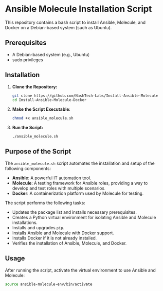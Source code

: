 # Ansible Molecule Installation Script

This repository contains a bash script to install Ansible, Molecule, and Docker on a Debian-based system (such as Ubuntu). 

## Prerequisites

- A Debian-based system (e.g., Ubuntu)
- sudo privileges

## Installation

1. **Clone the Repository:**

    ```bash
    git clone https://github.com/NashTech-Labs/Install-Ansible-Molecule-Docker.git
    cd Install-Ansible-Molecule-Docker
    ```

2. **Make the Script Executable:**

    ```bash
    chmod +x ansible_molecule.sh
    ```

3. **Run the Script:**

    ```bash
    ./ansible_molecule.sh
    ```

## Purpose of the Script

The `ansible_molecule.sh` script automates the installation and setup of the following components:

- **Ansible**: A powerful IT automation tool.
- **Molecule**: A testing framework for Ansible roles, providing a way to develop and test roles with multiple scenarios.
- **Docker**: A containerization platform used by Molecule for testing.

The script performs the following tasks:
- Updates the package list and installs necessary prerequisites.
- Creates a Python virtual environment for isolating Ansible and Molecule installations.
- Installs and upgrades `pip`.
- Installs Ansible and Molecule with Docker support.
- Installs Docker if it is not already installed.
- Verifies the installation of Ansible, Molecule, and Docker.

## Usage

After running the script, activate the virtual environment to use Ansible and Molecule:

```bash
source ansible-molecule-env/bin/activate
